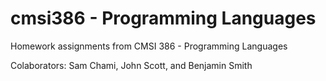 # cmsi386 - Programming Languages
Homework assignments from CMSI 386 - Programming Languages

Colaborators: Sam Chami, John Scott, and Benjamin Smith
